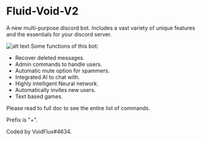 # Fluid-Void-V2
A new multi-purpose discord bot. Includes a vast variety of unique features and the essentials for your discord server.

![alt text](https://i.ibb.co/hdXGT3m/Screenshot-20230106-150718.jpg)
Some functions of this bot:

- Recover deleted messages.
- Admin commands to handle users.
- Automatic mute option for spammers.
- Integrated AI to chat with.
- Highly intelligent Neural network.
- Automatically invites new users.
- Text based games.

Please read to full doc to see the entire list of commands.

Prefix is "+".

Coded by VoidFlux#4634.
